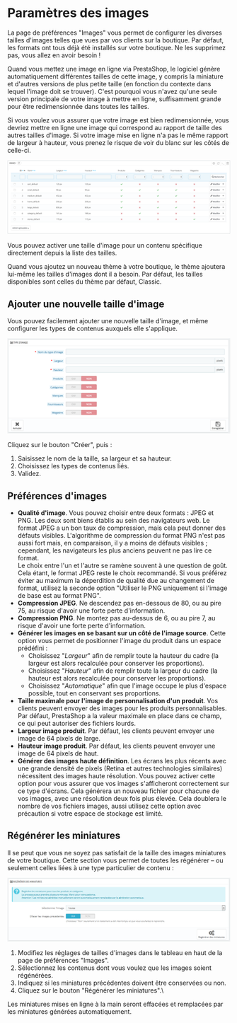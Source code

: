 # Paramètres des images

La page de préférences "Images" vous permet de configurer les diverses tailles d'images telles que vues par vos clients sur la boutique. Par défaut, les formats ont tous déjà été installés sur votre boutique. Ne les supprimez pas, vous allez en avoir besoin !

Quand vous mettez une image en ligne via PrestaShop, le logiciel génère automatiquement différentes tailles de cette image, y compris la miniature et d'autres versions de plus petite taille (en fonction du contexte dans lequel l'image doit se trouver). C'est pourquoi vous n'avez qu'une seule version principale de votre image à mettre en ligne, suffisamment grande pour être redimensionnée dans toutes les tailles.

Si vous voulez vous assurer que votre image est bien redimensionnée, vous devriez mettre en ligne une image qui correspond au rapport de taille des autres tailles d'image. Si votre image mise en ligne n'a pas le même rapport de largeur à hauteur, vous prenez le risque de voir du blanc sur les côtés de celle-ci.

![](../../../.gitbook/assets/64225348.png)

Vous pouvez activer une taille d'image pour un contenu spécifique directement depuis la liste des tailles.

Quand vous ajoutez un nouveau thème à votre boutique, le thème ajoutera lui-même les tailles d'images dont il a besoin. Par défaut, les tailles disponibles sont celles du thème par défaut, Classic.

## Ajouter une nouvelle taille d'image <a href="#parametresdesimages-ajouterunenouvelletailledimage" id="parametresdesimages-ajouterunenouvelletailledimage"></a>

Vous pouvez facilement ajouter une nouvelle taille d'image, et même configurer les types de contenus auxquels elle s'applique.

![](../../../.gitbook/assets/52298292.png)

Cliquez sur le bouton "Créer", puis :

1. Saisissez le nom de la taille, sa largeur et sa hauteur.
2. Choisissez les types de contenus liés.
3. Validez.

## Préférences d'images <a href="#parametresdesimages-preferencesdimages" id="parametresdesimages-preferencesdimages"></a>

* **Qualité d'image**. Vous pouvez choisir entre deux formats : JPEG et PNG. Les deux sont biens établis au sein des navigateurs web. Le format JPEG a un bon taux de compression, mais cela peut donner des défauts visibles. L'algorithme de compression du format PNG n'est pas aussi fort mais, en comparaison, il y a moins de défauts visibles ; cependant, les navigateurs les plus anciens peuvent ne pas lire ce format.\
  Le choix entre l'un et l'autre se ramène souvent à une question de goût. Cela étant, le format JPEG reste le choix recommandé. Si vous préférez éviter au maximum la déperdition de qualité due au changement de format, utilisez la seconde option "Utiliser le PNG uniquement si l'image de base est au format PNG".
* **Compression JPEG**. Ne descendez pas en-dessous de 80, ou au pire 75, au risque d'avoir une forte perte d'information.
* **Compression PNG**. Ne montez pas au-dessus de 6, ou au pire 7, au risque d'avoir une forte perte d'information.
* **Générer les images en se basant sur un côté de l'image source**. Cette option vous permet de positionner l'image du produit dans un espace prédéfini :
  * Choisissez "_Largeur_" afin de remplir toute la hauteur du cadre (la largeur est alors recalculée pour conserver les proportions).
  * Choisissez "_Hauteur_" afin de remplir toute la largeur du cadre (la hauteur est alors recalculée pour conserver les proportions).
  * Choisissez "_Automatique_" afin que l'image occupe le plus d'espace possible, tout en conservant ses proportions.
* **Taille maximale pour l'image de personnalisation d'un produit**. Vos clients peuvent envoyer des images pour les produits personnalisables. Par défaut, PrestaShop a la valeur maximale en place dans ce champ, ce qui peut autoriser des fichiers lourds.
* **Largeur image produit**. Par défaut, les clients peuvent envoyer une image de 64 pixels de large.
* **Hauteur image produit**. Par défaut, les clients peuvent envoyer une image de 64 pixels de haut.
* **Générer des images haute définition**. Les écrans les plus récents avec une grande densité de pixels (Retina et autres technologies similaires) nécessitent des images haute résolution. Vous pouvez activer cette option pour vous assurer que vos images s'afficheront correctement sur ce type d'écrans. Cela générera un nouveau fichier pour chacune de vos images, avec une résolution deux fois plus élevée. Cela doublera le nombre de vos fichiers images, aussi utilisez cette option avec précaution si votre espace de stockage est limité.

## Régénérer les miniatures <a href="#parametresdesimages-regenererlesminiatures" id="parametresdesimages-regenererlesminiatures"></a>

Il se peut que vous ne soyez pas satisfait de la taille des images miniatures de votre boutique. Cette section vous permet de toutes les régénérer – ou seulement celles liées à une type particulier de contenu :

![](../../../.gitbook/assets/39420046.png)

1. Modifiez les réglages de tailles d'images dans le tableau en haut de la page de préférences "Images".
2. Sélectionnez les contenus dont vous voulez que les images soient régénérées.
3. Indiquez si les miniatures précédentes doivent être conservées ou non.
4. Cliquez sur le bouton "Régénérer les miniatures".\


Les miniatures mises en ligne à la main seront effacées et remplacées par les miniatures générées automatiquement.
